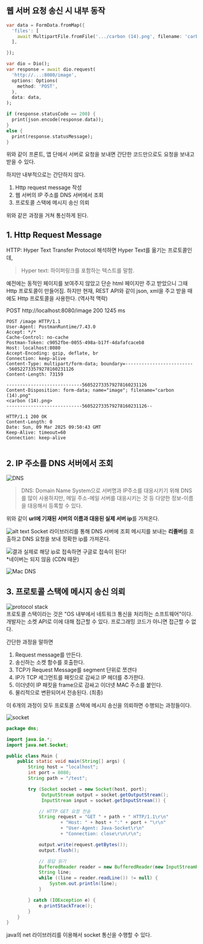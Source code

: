 ## 웹 서버 요청 송신 시 내부 동작

```dart
var data = FormData.fromMap({
  'files': [
    await MultipartFile.fromFile('.../carbon (14).png', filename: 'carbon (14).png')
  ],

});

var dio = Dio();
var response = await dio.request(
  'http://...:8080/image',
  options: Options(
    method: 'POST',
  ),
  data: data,
);

if (response.statusCode == 200) {
  print(json.encode(response.data));
}
else {
  print(response.statusMessage);
}
```

위와 같이 프론트, 앱 단에서 서버로 요청을 보내면 간단한 코드만으로도 요청을 보내고 받을 수 있다.

하지만 내부적으로는 간단하지 않다.  

1. Http request message 작성
2. 웹 서버의 IP 주소를 DNS 서버에서 조회
3. 프로토콜 스택에 메시지 송신 의뢰

위와 같은 과정을 거쳐 통신하게 된다. 

## 1. Http Request Message
HTTP: Hyper Text Transfer Protocol 
해석하면 Hyper Text를 옮기는 프로토콜인데,
>Hyper text: 하이퍼링크를 포함하는 텍스트를 말함.

예전에는 동적인 페이지를 보여주지 않았고 단순 html 페이지만 주고 받았으니 그때 Http 프로토콜이 만들어짐. 하지만 현재, REST API와 같이 json, xml을 주고 받을 때에도 Http 프로토콜을 사용한다. (역사적 맥락)

POST http://localhost:8080/image
200
1245 ms

```
POST /image HTTP/1.1
User-Agent: PostmanRuntime/7.43.0
Accept: */*
Cache-Control: no-cache
Postman-Token: c9052fbe-0055-498a-b17f-4dafafcaceb8
Host: localhost:8080
Accept-Encoding: gzip, deflate, br
Connection: keep-alive
Content-Type: multipart/form-data; boundary=--------------------------560522733579278160231126
Content-Length: 73159
 
----------------------------560522733579278160231126
Content-Disposition: form-data; name="image"; filename="carbon (14).png"
<carbon (14).png>
----------------------------560522733579278160231126--
 
HTTP/1.1 200 OK
Content-Length: 0
Date: Sun, 09 Mar 2025 09:50:43 GMT
Keep-Alive: timeout=60
Connection: keep-alive
 
```

## 2. IP 주소를 DNS 서버에서 조회
![DNS](dns.png)

>DNS: Domain Name System으로 서버명과 IP주소를 대응시키기 위해 DNS를 많이 사용하지만, 메일 주소-메일 서버를 대응시키는 것 등 다양한 정보-이름을 대응해서 등록할 수 있다. 

위와 같이 **url에 기재된 서버의 이름과 대응된 실제 서버 ip**를 가져온다. 

![alt text](call_dns.png)
Socket 라이브러리를 통해 DNS 서버에 조회 메시지를 보내는 **리졸버**를 호출하고 DNS 요청을 보내 정확한 ip를 가져온다. 

![결과](dns_success.png)
실제로 해당 ip로 접속하면 구글로 접속이 된다!  
*네이버는 되지 않음 (CDN 때문)

![Mac DNS](mac_dns.png)

## 3. 프로토콜 스택에 메시지 송신 의뢰
![protocol stack](osi7.png)  
프로토콜 스택이라는 것은 "OS 내부에서 네트워크 통신을 처리하는 소프트웨어"이다. 개발자는 소켓 API로 이에 대해 접근할 수 있다. 프로그래밍 코드가 아니면 접근할 수 없다. 

간단한 과정을 말하면
1. Request message를 만든다.
2. 송신하는 소켓 함수를 호출한다. 
3. TCP가 Request Message를 segment 단위로 쪼갠다
4. IP가 TCP 세그먼트를 패킷으로 감싸고 IP 헤더를 추가한다.
5. 이더넷이 IP 패킷을 frame으로 감싸고 이더넷 MAC 주소를 붙인다.
6. 물리적으로 변환되어서 전송된다. (최종)

이 6개의 과정이 모두 프로토콜 스택에 메시지 송신을 의뢰하면 수행되는 과정들이다. 

![socket](socket.png)

```java
package dns;

import java.io.*;
import java.net.Socket;

public class Main {
    public static void main(String[] args) {
        String host = "localhost";
        int port = 8080;
        String path = "/test";

        try (Socket socket = new Socket(host, port);
             OutputStream output = socket.getOutputStream();
             InputStream input = socket.getInputStream()) {

            // HTTP GET 요청 전송
            String request = "GET " + path + " HTTP/1.1\r\n"
                    + "Host: " + host + ":" + port + "\r\n"
                    + "User-Agent: Java-Socket\r\n"
                    + "Connection: close\r\n\r\n";

            output.write(request.getBytes());
            output.flush();

            // 응답 읽기
            BufferedReader reader = new BufferedReader(new InputStreamReader(input));
            String line;
            while ((line = reader.readLine()) != null) {
                System.out.println(line);
            }

        } catch (IOException e) {
            e.printStackTrace();
        }
    }
}
```

java의 net 라이브러리를 이용해서 socket 통신을 수행할 수 있다. 
